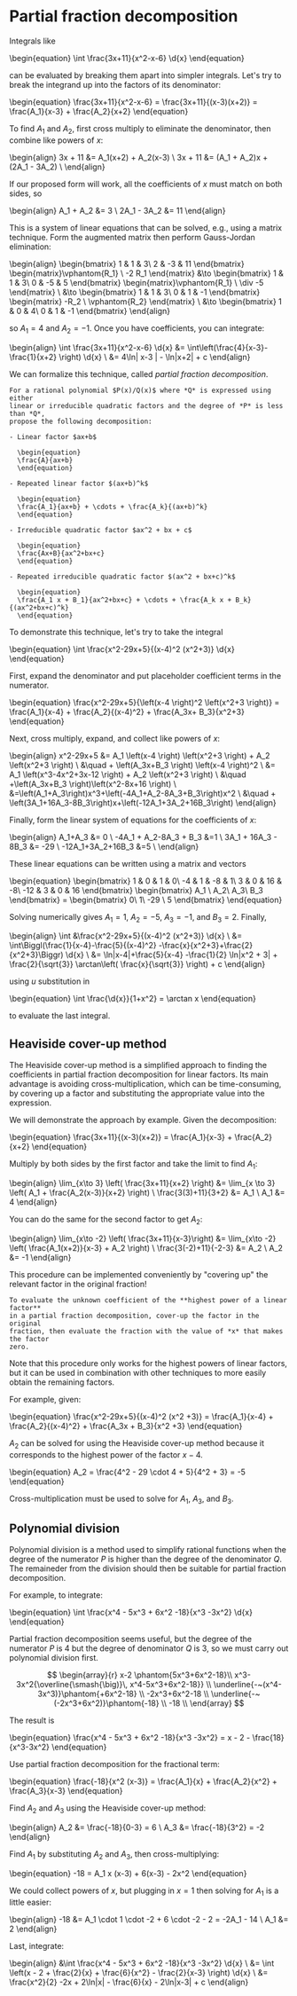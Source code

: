 # Partial fraction decomposition

Integrals like

\begin{equation}
\int \frac{3x+11}{x^2-x-6} \d{x}
\end{equation}

can be evaluated by breaking them apart into simpler integrals. Let's try to
break the integrand up into the factors of its denominator:

\begin{equation}
\frac{3x+11}{x^2-x-6} = \frac{3x+11}{(x-3)(x+2)} = \frac{A_1}{x-3} + \frac{A_2}{x+2}
\end{equation}

To find $A_1$ and $A_2$, first cross multiply to eliminate the denominator, then
combine like powers of *x*:

\begin{align}
3x + 11 &= A_1(x+2) + A_2(x-3) \\
3x + 11 &= (A_1 + A_2)x + (2A_1 - 3A_2) \\
\end{align}

If our proposed form will work, all the coefficients of *x* must match on both
sides, so

\begin{align}
A_1  + A_2 &= 3 \\
2A_1 - 3A_2 &= 11
\end{align}

This is a system of linear equations that can be solved, e.g., using a matrix
technique. Form the augmented matrix then perform Gauss-Jordan elimination:

\begin{align}
\begin{bmatrix} 1 & 1 & 3\\ 2 & -3 & 11 \end{bmatrix}
\begin{matrix}\vphantom{R_1} \\ -2 R_1 \end{matrix}
&\to \begin{bmatrix} 1 & 1 & 3\\ 0 & -5 & 5 \end{bmatrix}
\begin{matrix}\vphantom{R_1} \\ \div -5 \end{matrix} \\
&\to \begin{bmatrix} 1 & 1 & 3\\ 0 & 1 & -1 \end{bmatrix}
\begin{matrix} -R_2 \\ \vphantom{R_2} \end{matrix} \\
&\to \begin{bmatrix} 1 & 0 & 4\\ 0 & 1 & -1 \end{bmatrix}
\end{align}

so $A_1 = 4$ and $A_2 = -1$. Once you have coefficients, you can integrate:

\begin{align}
\int \frac{3x+11}{x^2-x-6} \d{x}
&= \int\left(\frac{4}{x-3}-\frac{1}{x+2} \right) \d{x} \\
&= 4\ln| x-3 | - \ln|x+2| + c
\end{align}

We can formalize this technique, called *partial fraction decomposition*.

```{topic} Partial fraction decomposition
For a rational polynomial $P(x)/Q(x)$ where *Q* is expressed using either
linear or irreducible quadratic factors and the degree of *P* is less than *Q*,
propose the following decomposition:

- Linear factor $ax+b$

  \begin{equation}
  \frac{A}{ax+b}
  \end{equation}

- Repeated linear factor $(ax+b)^k$

  \begin{equation}
  \frac{A_1}{ax+b} + \cdots + \frac{A_k}{(ax+b)^k}
  \end{equation}

- Irreducible quadratic factor $ax^2 + bx + c$

  \begin{equation}
  \frac{Ax+B}{ax^2+bx+c}
  \end{equation}

- Repeated irreducible quadratic factor $(ax^2 + bx+c)^k$

  \begin{equation}
  \frac{A_1 x + B_1}{ax^2+bx+c} + \cdots + \frac{A_k x + B_k}{(ax^2+bx+c)^k}
  \end{equation}

```

To demonstrate this technique, let's try to take the integral

\begin{equation}
\int \frac{x^2-29x+5}{(x-4)^2 (x^2+3)} \d{x}
\end{equation}

First, expand the denominator and put placeholder coefficient terms in the numerator.

\begin{equation}
\frac{x^2-29x+5}{\left(x-4 \right)^2 \left(x^2+3 \right)}
= \frac{A_1}{x-4} + \frac{A_2}{(x-4)^2} + \frac{A_3x+ B_3}{x^2+3}
\end{equation}

Next, cross multiply, expand, and collect like powers of *x*:

\begin{align}
x^2-29x+5 &= A_1 \left(x-4 \right) \left(x^2+3 \right) +
 A_2 \left(x^2+3 \right) \\
 &\quad + \left(A_3x+B_3 \right) \left(x-4 \right)^2 \\
&= A_1 \left(x^3-4x^2+3x-12 \right) + A_2 \left(x^2+3 \right) \\
 &\quad +\left(A_3x+B_3 \right)\left(x^2-8x+16 \right) \\
&=\left(A_1+A_3\right)x^3+\left(-4A_1+A_2-8A_3+B_3\right)x^2 \\
 &\quad + \left(3A_1+16A_3-8B_3\right)x+\left(-12A_1+3A_2+16B_3\right)
\end{align}

Finally, form the linear system of equations for the coefficients of *x*:

\begin{align}
A_1+A_3 &= 0 \\
-4A_1 + A_2-8A_3 + B_3 &=1 \\
3A_1 + 16A_3 - 8B_3 &= -29 \\
-12A_1+3A_2+16B_3 &=5 \\
\end{align}

These linear equations can be written using a matrix and vectors

\begin{equation}
\begin{bmatrix}
1 & 0 & 1 & 0\\
-4 & 1 & -8 & 1\\
3 & 0 & 16 & -8\\
-12 & 3 & 0 & 16
\end{bmatrix}
\begin{bmatrix} A_1 \\ A_2\\ A_3\\ B_3 \end{bmatrix}
= \begin{bmatrix} 0\\ 1\\ -29 \\ 5 \end{bmatrix}
\end{equation}

Solving numerically gives $A_1 = 1$, $A_2 = -5$, $A_3 = -1$, and $B_3 =2$.
Finally,

\begin{align}
\int &\frac{x^2-29x+5}{(x-4)^2 (x^2+3)} \d{x} \\
&= \int\Biggl(\frac{1}{x-4}-\frac{5}{(x-4)^2}
  -\frac{x}{x^2+3}+\frac{2}{x^2+3}\Biggr) \d{x} \\
&= \ln|x-4|+\frac{5}{x-4} -\frac{1}{2} \ln|x^2 + 3| +
  \frac{2}{\sqrt{3}} \arctan\left( \frac{x}{\sqrt{3}} \right) + c
\end{align}

using *u* substitution in

\begin{equation}
\int \frac{\d{x}}{1+x^2} = \arctan x
\end{equation}

to evaluate the last integral.

## Heaviside cover-up method

The Heaviside cover-up method is a simplified approach to finding the
coefficients in partial fraction decomposition for linear factors. Its main
advantage is avoiding cross-multiplication, which can be time-consuming, by
covering up a factor and substituting the appropriate value into the expression.

We will demonstrate the approach by example. Given the decomposition:

\begin{equation}
\frac{3x+11}{(x-3)(x+2)} = \frac{A_1}{x-3} + \frac{A_2}{x+2}
\end{equation}

Multiply by both sides by the first factor and take the limit to find $A_1$:

\begin{align}
\lim_{x\to 3} \left( \frac{3x+11}{x+2} \right)
&= \lim_{x \to 3} \left( A_1 + \frac{A_2(x-3)}{x+2} \right) \\
\frac{3(3)+11}{3+2} &= A_1 \\
A_1 &= 4
\end{align}

You can do the same for the second factor to get $A_2$:

\begin{align}
\lim_{x\to -2} \left( \frac{3x+11}{x-3}\right)
&= \lim_{x\to -2} \left( \frac{A_1(x+2)}{x-3} + A_2 \right) \\
\frac{3(-2)+11}{-2-3} &= A_2 \\
A_2 &= -1
\end{align}

This procedure can be implemented conveniently by "covering up" the relevant
factor in the original fraction!

```{topic} Heaviside cover-up method
To evaluate the unknown coefficient of the **highest power of a linear factor**
in a partial fraction decomposition, cover-up the factor in the original
fraction, then evaluate the fraction with the value of *x* that makes the factor
zero.
```

Note that this procedure only works for the highest powers of linear factors,
but it can be used in combination with other techniques to more easily obtain
the remaining factors.

For example, given:

\begin{equation}
\frac{x^2-29x+5}{(x-4)^2 (x^2 +3)}
= \frac{A_1}{x-4} + \frac{A_2}{(x-4)^2} + \frac{A_3x + B_3}{x^2 +3}
\end{equation}

$A_2$ can be solved for using the Heaviside cover-up method because it
corresponds to the highest power of the factor $x-4$.

\begin{equation}
A_2 = \frac{4^2 - 29 \cdot 4 + 5}{4^2 + 3} = -5
\end{equation}

Cross-multiplication must be used to solve for $A_1$, $A_3$, and $B_3$.

## Polynomial division

Polynomial division is a method used to simplify rational functions when the
degree of the numerator $P$ is higher than the degree of the denominator $Q$.
The remaineder from the division should then be suitable for partial fraction
decomposition.

For example, to integrate:

\begin{equation}
\int \frac{x^4 - 5x^3 + 6x^2 -18}{x^3 -3x^2} \d{x}
\end{equation}

Partial fraction decomposition seems useful, but the degree of the numerator
*P* is 4 but the degree of denominator *Q* is 3, so we must carry out polynomial
division first.

$$
\begin{array}{r}
x-2 \phantom{5x^3+6x^2-18}\\
x^3-3x^2{\overline{\smash{\big)}\, x^4-5x^3+6x^2-18}}
\\
\underline{-~(x^4-3x^3)}\phantom{+6x^2-18} \\
-2x^3+6x^2-18 \\
\underline{-~(-2x^3+6x^2)}\phantom{-18} \\
-18 \\
\end{array}
$$

The result is

\begin{equation}
\frac{x^4 - 5x^3 + 6x^2 -18}{x^3 -3x^2} = x - 2 - \frac{18}{x^3-3x^2}
\end{equation}

Use partial fraction decomposition for the fractional term:

\begin{equation}
\frac{-18}{x^2 (x-3)} = \frac{A_1}{x} + \frac{A_2}{x^2} + \frac{A_3}{x-3}
\end{equation}

Find $A_2$ and $A_3$ using the Heaviside cover-up method:

\begin{align}
A_2 &= \frac{-18}{0-3} = 6 \\
A_3 &= \frac{-18}{3^2} = -2
\end{align}

Find $A_1$ by substituting $A_2$ and $A_3$, then cross-multiplying:

\begin{equation}
-18 = A_1 x (x-3) + 6(x-3) - 2x^2
\end{equation}

We could collect powers of *x*, but plugging in $x=1$ then solving for $A_1$
is a little easier:

\begin{align}
-18 &= A_1 \cdot 1 \cdot -2 + 6 \cdot -2 - 2 = -2A_1 - 14 \\
A_1 &= 2
\end{align}

Last, integrate:

\begin{align}
&\int \frac{x^4 - 5x^3 + 6x^2 -18}{x^3 -3x^2} \d{x} \\
&= \int \left(x - 2 + \frac{2}{x} + \frac{6}{x^2} - \frac{2}{x-3} \right) \d{x} \\
&= \frac{x^2}{2} -2x + 2\ln|x| - \frac{6}{x} - 2\ln|x-3| + c
\end{align}
